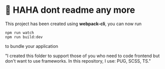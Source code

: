 # 🚀 HAHA dont readme any more

This project has been created using **webpack-cli**, you can now run

```
npm run watch
npm run build:dev
```

to bundle your application

"I created this folder to support those of you who need to code frontend but don't want to use frameworks. In this repository, I use: PUG, SCSS, TS."
